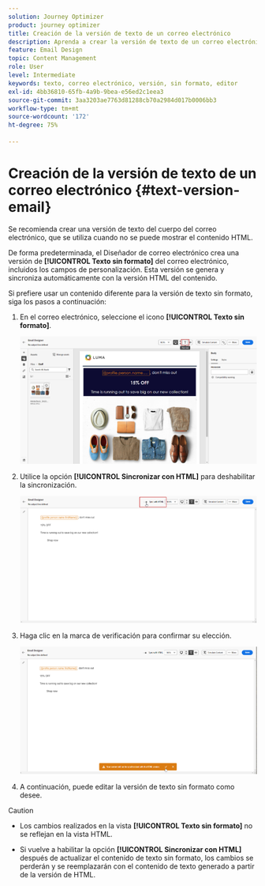 ```yaml
---
solution: Journey Optimizer
product: journey optimizer
title: Creación de la versión de texto de un correo electrónico
description: Aprenda a crear la versión de texto de un correo electrónico
feature: Email Design
topic: Content Management
role: User
level: Intermediate
keywords: texto, correo electrónico, versión, sin formato, editor
exl-id: 4bb36810-65fb-4a9b-9bea-e56ed2c1eea3
source-git-commit: 3aa3203ae7763d81288cb70a2984d017b0006bb3
workflow-type: tm+mt
source-wordcount: '172'
ht-degree: 75%

---
```


# Creación de la versión de texto de un correo electrónico {#text-version-email}

Se recomienda crear una versión de texto del cuerpo del correo electrónico, que se utiliza cuando no se puede mostrar el contenido HTML.

De forma predeterminada, el Diseñador de correo electrónico crea una versión de **[!UICONTROL Texto sin formato]** del correo electrónico, incluidos los campos de personalización. Esta versión se genera y sincroniza automáticamente con la versión HTML del contenido.

Si prefiere usar un contenido diferente para la versión de texto sin formato, siga los pasos a continuación:

1. En el correo electrónico, seleccione el icono **[!UICONTROL Texto sin formato]**.

   ![](assets/text_version_3.png)

1. Utilice la opción **[!UICONTROL Sincronizar con HTML]** para deshabilitar la sincronización.

   ![](assets/text_version_1.png)

1. Haga clic en la marca de verificación para confirmar su elección.

   ![](assets/text_version_2.png)

1. A continuación, puede editar la versión de texto sin formato como desee.

>[!CAUTION]
>
>* Los cambios realizados en la vista **[!UICONTROL Texto sin formato]** no se reflejan en la vista HTML.
>
>* Si vuelve a habilitar la opción **[!UICONTROL Sincronizar con HTML]** después de actualizar el contenido de texto sin formato, los cambios se perderán y se reemplazarán con el contenido de texto generado a partir de la versión de HTML.

